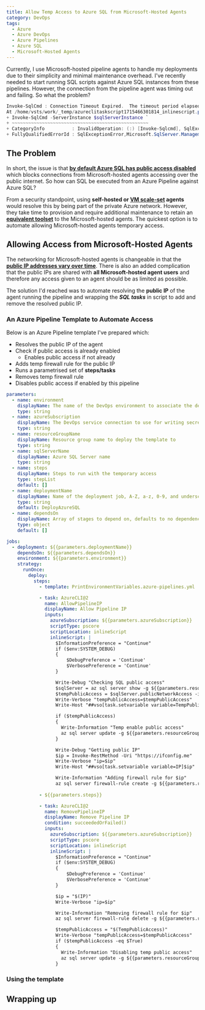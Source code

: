 ```yaml
---
title: Allow Temp Access to Azure SQL from Microsoft-Hosted Agents
category: DevOps
tags:
  - Azure
  - Azure DevOps
  - Azure Pipelines
  - Azure SQL
  - Microsoft-Hosted Agents
---
```


Currently, I use Microsoft-hosted pipeline agents to handle my deployments due to their simplicity and minimal maintenance overhead. I've recently needed to start running SQL scripts against Azure SQL instances from these pipelines. However, the connection from the pipeline agent was timing out and failing. So what the problem?

``` powershell
Invoke-SqlCmd : Connection Timeout Expired.  The timeout period elapsed during the post-login phase.  The connection could have timed out while waiting for server to complete the login process and respond; Or it could have timed out while attempting to create multiple active connections.  The duration spent while attempting to connect to this server was - [Pre-Login] initialization=49; handshake=43; [Login] initialization=1; authentication=3; [Post-Login] complete=14012; 
At /home/vsts/work/_temp/azureclitaskscript1715466301814_inlinescript.ps1:18 char:1
+ Invoke-SqlCmd -ServerInstance $sqlServerInstance `
+ ~~~~~~~~~~~~~~~~~~~~~~~~~~~~~~~~~~~~~~~~~~~~~~~~~~
+ CategoryInfo          : InvalidOperation: (:) [Invoke-Sqlcmd], SqlException
+ FullyQualifiedErrorId : SqlExceptionError,Microsoft.SqlServer.Management.PowerShell.GetScriptCommand
```

## The Problem

In short, the issue is that **[by default Azure SQL has public access disabled](https://learn.microsoft.com/en-us/azure/devops/pipelines/agents/hosted?view=azure-devops&tabs=yaml#networking)** which blocks connections from Microsoft-hosted agents accessing over the public internet. So how can SQL be executed from an Azure Pipeline against Azure SQL?

From a security standpoint, using **self-hosted or [VM scale-set](https://learn.microsoft.com/en-us/azure/devops/pipelines/agents/scale-set-agents?view=azure-devops) agents** would resolve this by being part of the private Azure network. However, they take time to provision and require additional maintenance to retain an **[equivalent toolset](https://github.com/actions/runner-images)** to the Microsoft-hosted agents. The quickest option is to automate allowing Microsoft-hosted agents temporary access.

## Allowing Access from Microsoft-Hosted Agents

The networking for Microsoft-hosted agents is changeable in that the **[public IP addresses vary over time](https://learn.microsoft.com/en-us/azure/devops/pipelines/agents/hosted?view=azure-devops&tabs=yaml#networking)**. There is also an added complication that the public IPs are shared with **all Microsoft-hosted agent users** and therefore any access given to an agent should be as limited as possible.

The solution I'd reached was to automate resolving the **public IP** of the agent running the pipeline and wrapping the ***SQL tasks*** in script to add and remove the resolved public IP.

### An Azure Pipeline Template to Automate Access

Below is an Azure Pipeline template I've prepared which:

- Resolves the public IP of the agent
- Check if public access is already enabled
  - Enables public access if not already
- Adds temp firewall rule for the public IP
- Runs a parametrised set of **steps/tasks**
- Removes temp firewall rule
- Disables public access if enabled by this pipeline

``` yaml
parameters:
  - name: environment
    displayName: The name of the DevOps environment to associate the deployment to
    type: string
  - name: azureSubscription
    displayName: The DevOps service connection to use for writing secrets to the key vault
    type: string
  - name: resourceGroupName
    displayName: Resource group name to deploy the template to
    type: string
  - name: sqlServerName
    displayName: Azure SQL Server name
    type: string
  - name: steps
    displayName: Steps to run with the temporary access
    type: stepList
    default: []
  - name: deploymentName
    displayName: Name of the deployment job, A-Z, a-z, 0-9, and underscore. Defaults to DeployTemplate
    type: string
    default: DeployAzureSQL
  - name: dependsOn
    displayName: Array of stages to depend on, defaults to no dependencies
    type: object
    default: []

jobs:
  - deployment: ${{parameters.deploymentName}}
    dependsOn: ${{parameters.dependsOn}}
    environment: ${{parameters.environment}}
    strategy:
      runOnce:
        deploy:
          steps:
            - template: PrintEnvironmentVariables.azure-pipelines.yml

            - task: AzureCLI@2
              name: AllowPipelineIP
              displayName: Allow Pipeline IP
              inputs:
                azureSubscription: ${{parameters.azureSubscription}}
                scriptType: pscore
                scriptLocation: inlineScript
                inlineScript: |
                  $InformationPreference = "Continue"
                  if ($env:SYSTEM_DEBUG)
                  {
                      $DebugPreference = 'Continue'
                      $VerbosePreference = 'Continue'
                  }

                  Write-Debug "Checking SQL public access"
                  $sqlServer = az sql server show -g ${{parameters.resourceGroupName}} -n ${{parameters.sqlServerName}} | ConvertFrom-Json
                  $tempPublicAccess = $sqlServer.publicNetworkAccess -ieq "Disabled"
                  Write-Verbose "tempPublicAccess=$tempPublicAccess"
                  Write-Host "##vso[task.setvariable variable=TempPublicAccess]$tempPublicAccess"

                  if ($tempPublicAccess)
                  {
                    Write-Information "Temp enable public access"
                    az sql server update -g ${{parameters.resourceGroupName}} -n ${{parameters.sqlServerName}} --set publicNetworkAccess="Enabled" | Out-Null
                  }

                  Write-Debug "Getting public IP"
                  $ip = Invoke-RestMethod -Uri "https://ifconfig.me"
                  Write-Verbose "ip=$ip"
                  Write-Host "##vso[task.setvariable variable=IP]$ip"

                  Write-Information "Adding firewall rule for $ip"
                  az sql server firewall-rule create -g ${{parameters.resourceGroupName}} -s ${{parameters.sqlServerName}} -n $ip --start-ip-address $ip --end-ip-address $ip | Out-Null
            
            - ${{parameters.steps}}

            - task: AzureCLI@2
              name: RemovePipelineIP
              displayName: Remove Pipeline IP
              condition: succeededOrFailed()
              inputs:
                azureSubscription: ${{parameters.azureSubscription}}
                scriptType: pscore
                scriptLocation: inlineScript
                inlineScript: |
                  $InformationPreference = "Continue"
                  if ($env:SYSTEM_DEBUG)
                  {
                      $DebugPreference = 'Continue'
                      $VerbosePreference = 'Continue'
                  }

                  $ip = "$(IP)"
                  Write-Verbose "ip=$ip"

                  Write-Information "Removing firewall rule for $ip"
                  az sql server firewall-rule delete -g ${{parameters.resourceGroupName}} -s ${{parameters.sqlServerName}} -n $ip

                  $tempPublicAccess = "$(TempPublicAccess)"
                  Write-Verbose "tempPublicAccess=$tempPublicAccess"
                  if ($tempPublicAccess -eq $True)
                  {
                    Write-Information "Disabling temp public access"
                    az sql server update -g ${{parameters.resourceGroupName}} -n ${{parameters.sqlServerName}} --set publicNetworkAccess="Disabled" | Out-Null
                  }

```

### Using the template

## Wrapping up
